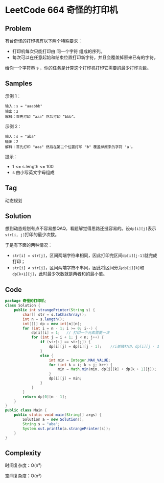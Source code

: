 # LeetCode 664 奇怪的打印机

## Problem

有台奇怪的打印机有以下两个特殊要求：

- 打印机每次只能打印由 同一个字符 组成的序列。
- 每次可以在任意起始和结束位置打印新字符，并且会覆盖掉原来已有的字符。

给你一个字符串 s ，你的任务是计算这个打印机打印它需要的最少打印次数。

## Samples

示例 1：

```
输入：s = "aaabbb"
输出：2
解释：首先打印 "aaa" 然后打印 "bbb"。
```

示例 2：

```
输入：s = "aba"
输出：2
解释：首先打印 "aaa" 然后在第二个位置打印 "b" 覆盖掉原来的字符 'a'。
```


提示：

- 1 <= s.length <= 100
- s 由小写英文字母组成

## Tag

动态规划

## Solution

想到动态规划有点不容易想QAQ，看题解觉得思路还挺容易的。设`dp[i][j]`表示`str[i, j]`打印的最少次数。

于是有下面的两种情况：

- `str[i] = str[j]`，区间两端字符串相同，因此打印完区间`dp[i][j-1]`就完成打印；
- `str[i] ≠ str[j]`，区间两端字符不串同，因此将区间分为`dp[i][k]`和`dp[k+1][j]`，此时最少次数就是两者和的最小值。

## Code

```java
package 奇怪的打印机;
class Solution {
    public int strangePrinter(String s) {
        char[] str = s.toCharArray();
        int n = s.length();
        int[][] dp = new int[n][n];
        for (int i = n - 1; i >= 0; i--) {
            dp[i][i] = 1;   // 打印一个元素需要一次
            for (int j = i + 1; j < n; j++) {
                if (str[i] == str[j]) {
                    dp[i][j] = dp[i][j - 1];    //i单独打印，dp[i][j - 1]另外打印
                }
                else {
                    int min = Integer.MAX_VALUE;
                    for (int k = i; k < j; k++) {
                        min = Math.min(min, dp[i][k] + dp[k + 1][j]);   //将i放入dp[i][k]打印，dp[k + 1][j]另外打印
                    }
                    dp[i][j] = min;
                }
            }
        }
        return dp[0][n - 1];
    }
}
public class Main {
    public static void main(String[] args) {
        Solution a = new Solution();
        String s = "aba";
        System.out.println(a.strangePrinter(s));
    }
}
```

## Complexity

时间复杂度：O(n³)

空间复杂度：O(n²)

